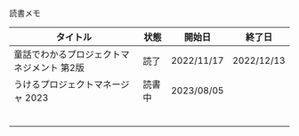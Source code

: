 読書メモ

| タイトル | 状態 | 開始日 | 終了日 |
| --- | --- | --- | --- |
| 童話でわかるプロジェクトマネジメント 第2版 | 読了 | 2022/11/17 | 2022/12/13 |
| うけるプロジェクトマネージャ 2023| 読書中 | 2023/08/05 |  |
| | | | |
| | | | |
| | | | |
| | | | |
| | | | |
| | | | |
